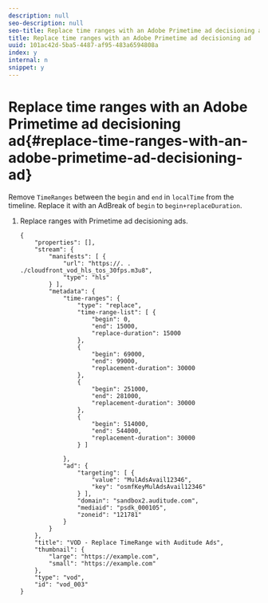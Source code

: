 ```yaml
---
description: null
seo-description: null
seo-title: Replace time ranges with an Adobe Primetime ad decisioning ad
title: Replace time ranges with an Adobe Primetime ad decisioning ad
uuid: 101ac42d-5ba5-4487-af95-483a6594808a
index: y
internal: n
snippet: y
---
```


# Replace time ranges with an Adobe Primetime ad decisioning ad{#replace-time-ranges-with-an-adobe-primetime-ad-decisioning-ad}

Remove `TimeRanges` between the `begin` and `end` in `localTime` from the timeline. Replace it with an AdBreak of `begin` to `begin+replaceDuration`. 

1. Replace ranges with Primetime ad decisioning ads.

   ```
   {   
       "properties": [],
       "stream": {
           "manifests": [ {
               "url": "https://. . ./cloudfront_vod_hls_tos_30fps.m3u8",
               "type": "hls"
           } ],
           "metadata": {
               "time-ranges": {
                   "type": "replace",
                   "time-range-list": [ {
                       "begin": 0,
                       "end": 15000,
                       "replace-duration": 15000
                   },
                   {
                       "begin": 69000,
                       "end": 99000,
                       "replacement-duration": 30000
                   },
                   {
                       "begin": 251000,
                       "end": 281000,
                       "replacement-duration": 30000
                   },
                   {
                       "begin": 514000,
                       "end": 544000,
                       "replacement-duration": 30000
                   } ]
   
               },
               "ad": {
                   "targeting": [ {
                       "value": "MulAdsAvail12346",
                       "key": "osmfKeyMulAdsAvail12346"
                   } ],
                   "domain": "sandbox2.auditude.com",
                   "mediaid": "psdk_000105",
                   "zoneid": "121781"
               }     
           }
       },   
       "title": "VOD - Replace TimeRange with Auditude Ads",
       "thumbnail": {
           "large": "https://example.com",
           "small": "https://example.com"
       },
       "type": "vod",
       "id": "vod_003"
   }
   
   ```

